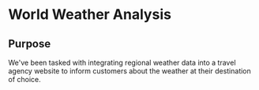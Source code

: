 # World Weather Analysis

## Purpose

We've been tasked with integrating regional weather data into a travel agency website to inform customers about the weather at their destination of choice.